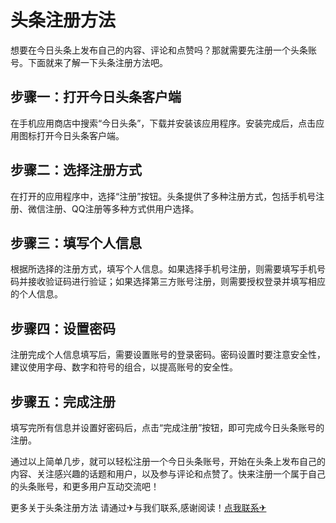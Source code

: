 # 头条注册方法

想要在今日头条上发布自己的内容、评论和点赞吗？那就需要先注册一个头条账号。下面就来了解一下头条注册方法吧。

## 步骤一：打开今日头条客户端

在手机应用商店中搜索“今日头条”，下载并安装该应用程序。安装完成后，点击应用图标打开今日头条客户端。

## 步骤二：选择注册方式

在打开的应用程序中，选择“注册”按钮。头条提供了多种注册方式，包括手机号注册、微信注册、QQ注册等多种方式供用户选择。

## 步骤三：填写个人信息

根据所选择的注册方式，填写个人信息。如果选择手机号注册，则需要填写手机号码并接收验证码进行验证；如果选择第三方账号注册，则需要授权登录并填写相应的个人信息。

## 步骤四：设置密码

注册完成个人信息填写后，需要设置账号的登录密码。密码设置时要注意安全性，建议使用字母、数字和符号的组合，以提高账号的安全性。

## 步骤五：完成注册

填写完所有信息并设置好密码后，点击“完成注册”按钮，即可完成今日头条账号的注册。

通过以上简单几步，就可以轻松注册一个今日头条账号，开始在头条上发布自己的内容、关注感兴趣的话题和用户，以及参与评论和点赞了。快来注册一个属于自己的头条账号，和更多用户互动交流吧！

更多关于头条注册方法 请通过✈与我们联系,感谢阅读！[点我联系✈](https://wap.k02.cc)